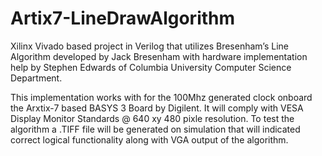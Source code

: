 # Artix7-LineDrawAlgorithm
Xilinx Vivado based project in Verilog that utilizes Bresenham’s Line Algorithm developed by Jack Bresenham with hardware implementation help by Stephen Edwards of Columbia University Computer Science Department.

This implementation works with for the 100Mhz generated clock onboard the Arxtix-7 based BASYS 3 Board by Digilent. It will comply with VESA Display Monitor Standards @ 640 xy 480 pixle resolution. To test the algorithm a .TIFF file will be generated on simulation that will indicated correct logical functionality along with VGA output of the algorithm.
